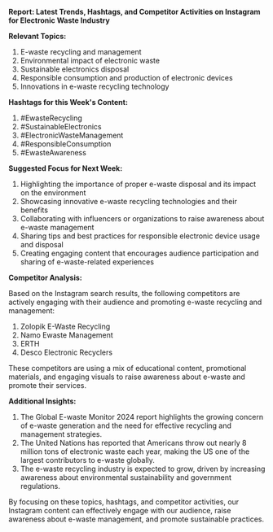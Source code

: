 **Report: Latest Trends, Hashtags, and Competitor Activities on Instagram for Electronic Waste Industry**

**Relevant Topics:**

1. E-waste recycling and management
2. Environmental impact of electronic waste
3. Sustainable electronics disposal
4. Responsible consumption and production of electronic devices
5. Innovations in e-waste recycling technology

**Hashtags for this Week's Content:**

1. #EwasteRecycling
2. #SustainableElectronics
3. #ElectronicWasteManagement
4. #ResponsibleConsumption
5. #EwasteAwareness

**Suggested Focus for Next Week:**

1. Highlighting the importance of proper e-waste disposal and its impact on the environment
2. Showcasing innovative e-waste recycling technologies and their benefits
3. Collaborating with influencers or organizations to raise awareness about e-waste management
4. Sharing tips and best practices for responsible electronic device usage and disposal
5. Creating engaging content that encourages audience participation and sharing of e-waste-related experiences

**Competitor Analysis:**

Based on the Instagram search results, the following competitors are actively engaging with their audience and promoting e-waste recycling and management:

1. Zolopik E-Waste Recycling
2. Namo Ewaste Management
3. ERTH
4. Desco Electronic Recyclers

These competitors are using a mix of educational content, promotional materials, and engaging visuals to raise awareness about e-waste and promote their services.

**Additional Insights:**

1. The Global E-waste Monitor 2024 report highlights the growing concern of e-waste generation and the need for effective recycling and management strategies.
2. The United Nations has reported that Americans throw out nearly 8 million tons of electronic waste each year, making the US one of the largest contributors to e-waste globally.
3. The e-waste recycling industry is expected to grow, driven by increasing awareness about environmental sustainability and government regulations.

By focusing on these topics, hashtags, and competitor activities, our Instagram content can effectively engage with our audience, raise awareness about e-waste management, and promote sustainable practices.
